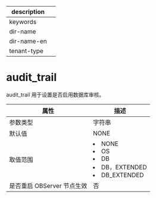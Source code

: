 |description||
|---|---|
|keywords||
|dir-name||
|dir-name-en||
|tenant-type||

audit_trail 
================================

audit_trail 用于设置是否启用数据库审核。


|        属性        |                                   描述                                    |
|------------------|-----------------------------------------------------------------------------------------------------------------------------------------------------------------------------------------------------------------------------------------------|
| 参数类型             | 字符串                                                                     |
| 默认值              | NONE                                                                    |
| 取值范围             | <li> NONE   <li> OS   <li> DB   <li> DB，EXTENDED   <li> DB_EXTENDED    |
| 是否重启 OBServer 节点生效 | 否                                                                       |



